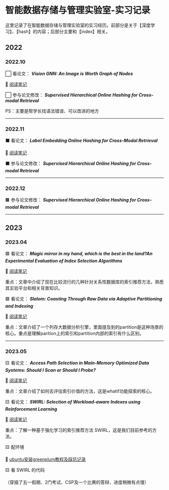 # 智能数据存储与管理实验室-实习记录


这里记录了在智能数据存储与管理实验室的实习经历。前部分是关于【深度学习】、【hash】的内容；后部分主要和【index】相关。



## 2022

### 2022.10

⬜ 看论文： ***Vision GNN: An Image is Worth Graph of Nodes*** 

🔗 [阅读笔记](https://imcaicai.github.io/an-image-is-worth-graph-of-nodes/)

⬜ 参与论文修改： ***Supervised Hierarchical Online Hashing for Cross-modal Retrieval***

PS：主要是帮学长找语法错误、可以改进的地方



------



### 2022.11

⬛ 看论文： ***Label Embedding Online Hashing for Cross-Modal Retrieval*** 

🔗 [阅读笔记](https://imcaicai.github.io/lemon/)

⬛ 参与论文修改： ***Supervised Hierarchical Online Hashing for Cross-modal Retrieval***



------



### 2022.12

🟫 参与论文修改： ***Supervised Hierarchical Online Hashing for Cross-modal Retrieval***



------



## 2023

### 2023.04

🟥 看论文：  ***Magic mirror in my hand, which is the best in the land?An Experimental Evaluation of Index Selection Algorithms***  

🔗 [阅读笔记](https://imcaicai.github.io/an-experimental-evaluation-of-index-selection-algorithms/)

重点：文章中介绍了现在比较流行的几种针对关系性数据库的索引推荐方法，熟悉其实验平台和相关背景知识。

🟥 看论文：  ***Slalom: Coasting Through Raw Data via Adaptive Partitioning and Indexing***

🔗 [阅读笔记](https://imcaicai.github.io/slalom-coasting-through-raw-data-via-adaptive-partitioning-and-indexing/)

重点：文章介绍了一个列存大数据分析引擎，里面提及到的partition是这种场景的核心。重点是理解parition上的索引和partition内部的索引有什么区别。



------



### 2023.05

🟨 看论文：   ***Access Path Selection in Main-Memory Optimized Data Systems: Should I Scan or Should I Probe?*** 

🔗 [阅读笔记](https://imcaicai.github.io/access-path-selection-in-main-memory-optimized-data-systems/)

重点：文章介绍了如何去评估索引价值的方法，这是whatif功能探索的核心。

🟨 看论文：   ***SWIRL: Selection of Workload-aware Indexes using Reinforcement Learning*** 

🔗 [阅读笔记](https://imcaicai.github.io/swirl/)

重点：了解一种基于强化学习的索引推荐方法 SWIRL，这是我们目前参考的方法。

🟨 配环境

🔗 [ubuntu安装greenplum教程及踩坑记录](https://imcaicai.github.io/ubuntu%E5%AE%89%E8%A3%85greenplum%E6%95%99%E7%A8%8B%E5%8F%8A%E8%B8%A9%E5%9D%91%E8%AE%B0%E5%BD%95/)

🟨 看 SWIRL 的代码

（穿插了五一假期、2门考试、CSP及一个比赛的答辩，进度稍微有点慢）

